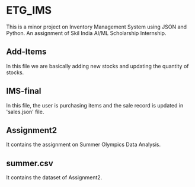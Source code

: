 # ETG_IMS
This is a minor project on Inventory Management System using JSON and Python. An assignment of Skil India AI/ML Scholarship Internship.
## Add-Items
In this file we are basically adding new stocks and updating the quantity of stocks.
## IMS-final
In this file, the user is purchasing items and the sale record is updated in 'sales.json' file.
## Assignment2
It contains the assignment on Summer Olympics Data Analysis.
## summer.csv
It contains the dataset of Assignment2.
